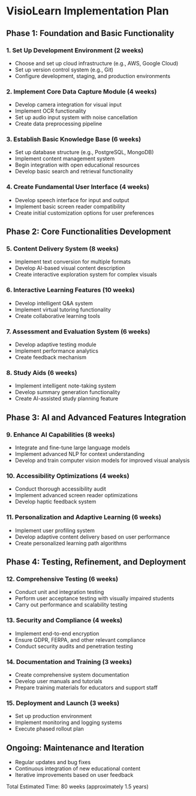 # VisioLearn Implementation Plan

## Phase 1: Foundation and Basic Functionality

### 1. Set Up Development Environment (2 weeks)
- Choose and set up cloud infrastructure (e.g., AWS, Google Cloud)
- Set up version control system (e.g., Git)
- Configure development, staging, and production environments

### 2. Implement Core Data Capture Module (4 weeks)
- Develop camera integration for visual input
- Implement OCR functionality
- Set up audio input system with noise cancellation
- Create data preprocessing pipeline

### 3. Establish Basic Knowledge Base (6 weeks)
- Set up database structure (e.g., PostgreSQL, MongoDB)
- Implement content management system
- Begin integration with open educational resources
- Develop basic search and retrieval functionality

### 4. Create Fundamental User Interface (4 weeks)
- Develop speech interface for input and output
- Implement basic screen reader compatibility
- Create initial customization options for user preferences

## Phase 2: Core Functionalities Development

### 5. Content Delivery System (8 weeks)
- Implement text conversion for multiple formats
- Develop AI-based visual content description
- Create interactive exploration system for complex visuals

### 6. Interactive Learning Features (10 weeks)
- Develop intelligent Q&A system
- Implement virtual tutoring functionality
- Create collaborative learning tools

### 7. Assessment and Evaluation System (6 weeks)
- Develop adaptive testing module
- Implement performance analytics
- Create feedback mechanism

### 8. Study Aids (6 weeks)
- Implement intelligent note-taking system
- Develop summary generation functionality
- Create AI-assisted study planning feature

## Phase 3: AI and Advanced Features Integration

### 9. Enhance AI Capabilities (8 weeks)
- Integrate and fine-tune large language models
- Implement advanced NLP for context understanding
- Develop and train computer vision models for improved visual analysis

### 10. Accessibility Optimizations (4 weeks)
- Conduct thorough accessibility audit
- Implement advanced screen reader optimizations
- Develop haptic feedback system

### 11. Personalization and Adaptive Learning (6 weeks)
- Implement user profiling system
- Develop adaptive content delivery based on user performance
- Create personalized learning path algorithms

## Phase 4: Testing, Refinement, and Deployment

### 12. Comprehensive Testing (6 weeks)
- Conduct unit and integration testing
- Perform user acceptance testing with visually impaired students
- Carry out performance and scalability testing

### 13. Security and Compliance (4 weeks)
- Implement end-to-end encryption
- Ensure GDPR, FERPA, and other relevant compliance
- Conduct security audits and penetration testing

### 14. Documentation and Training (3 weeks)
- Create comprehensive system documentation
- Develop user manuals and tutorials
- Prepare training materials for educators and support staff

### 15. Deployment and Launch (3 weeks)
- Set up production environment
- Implement monitoring and logging systems
- Execute phased rollout plan

## Ongoing: Maintenance and Iteration
- Regular updates and bug fixes
- Continuous integration of new educational content
- Iterative improvements based on user feedback

Total Estimated Time: 80 weeks (approximately 1.5 years)